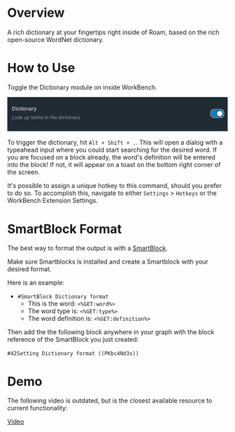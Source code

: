 # Overview

A rich dictionary at your fingertips right inside of Roam, based on the rich open-source WordNet dictionary.

# How to Use

Toggle the Dictionary module on inside WorkBench.

![](media/toggle-dictionary.png)

To trigger the dictionary, hit `Alt + Shift + .`. This will open a dialog with a typeahead input where you could start searching for the desired word. If you are focused on a block already, the word's definition will be entered into the block! If not, it will appear on a toast on the bottom right corner of the screen.

It's possible to assign a unique hotkey to this command, should you prefer to do so. To accomplish this, navigate to either `Settings` > `Hotkeys` or the WorkBench Extension Settings.

# SmartBlock Format

The best way to format the output is with a [SmartBlock](https://github.com/RoamJS/smartblocks).

Make sure Smartblocks is installed and create a Smartblock with your desired format.

Here is an example:

- `#SmartBlock Dictionary format`
  - This is the word: `<%GET:word%>`
  - The word type is: `<%GET:type%>`
  - The word definition is: `<%GET:definition%>`

Then add the the following block anywhere in your graph with the block reference of the SmartBlock you just created:

`#42Setting Dictionary format ((PKbc4Nd3s))`

# Demo

The following video is outdated, but is the closest available resource to current functionality:

[Video](https://youtu.be/Q2Bn-7l3gVk)
